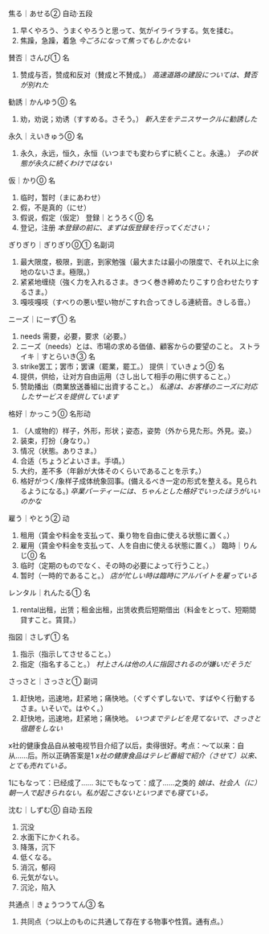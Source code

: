 焦る｜あせる②
自动·五段
1. 早くやろう、うまくやろうと思って、気がイライラする。気を揉む。
2. 焦躁，急躁，着急
*今ごろになって焦ってもしかたない*

賛否｜さんぴ①
名
1. 赞成与否，赞成和反对（賛成と不賛成。）
*高速道路の建設については、賛否が別れた*

勧誘｜かんゆう⓪
名
1. 劝，劝说；劝诱（すすめる。さそう。）
*新入生をテニスサークルに勧誘した*

永久｜えいきゅう⓪
名
1. 永久，永远，恒久，永恒（いつまでも変わらずに続くこと。永遠。）
*子の状態が永久に続くわけではない*

仮｜かり⓪
名
1. 临时，暂时（まにあわせ）
2. 假，不是真的（にせ）
3. 假说，假定（仮定）
登録｜とうろく⓪
名
1. 登记，注册
*本登録の前に、まずは仮登録を行ってください；*

ぎりぎり｜ぎりぎり⓪①
名副词
1. 最大限度，极限，到底，到家勉强（最大または最小の限度で、それ以上に余地のないさま。極限。）
2. 紧紧地缠绕（強く力を入れるさま。きつく巻き締めたりこすり合わせたりするさま。）
3. 嘎吱嘎吱（すべりの悪い堅い物がこすれ合ってきしる連続音。きしる音。）

ニーズ｜にーず①
名
1. needs 需要，必要，要求（必要。）
2. ニーズ（needs）とは、市場の求める価値、顧客からの要望のこと。
ストライキ｜すとらいき③
名
1. strike罢工；罢市；罢课（罷業，罷工。）
提供｜ていきょう⓪
名
1. 提供，供给，让对方自由运用（さし出して相手の用に供すること。）
2. 赞助播出（商業放送番組に出資すること。）
*私達は、お客様のニーズに対応したサービスを提供しています*

格好｜かっこう⓪
名形动
1. （人或物的）样子，外形，形状；姿态，姿势（外から見た形。外見。姿。）
2. 装束，打扮（身なり。）
3. 情况（状態。ありさま。）
4. 合适（ちょうどよいさま。手頃。）
5. 大约，差不多（年齢が大体そのくらいであることを示す。）
6. 格好がつく/象样子成体统象回事。(備えるべき一定の形式を整える。見られるようになる。)
*卒業パーティーには、ちゃんとした格好でいったほうがいいのかな*

雇う｜やとう②
动
1. 租用（賃金や料金を支払って、乗り物を自由に使える状態に置く。）
2. 雇用（賃金や料金を支払って、人を自由に使える状態に置く。）
臨時｜りんじ⓪
名
1. 临时（定期のものでなく、その時の必要によって行うこと。）
2. 暂时（一時的であること。）
*店が忙しい時は臨時にアルバイトを雇っている*

レンタル｜れんたる①
名
1. rental出租，出赁；租金出租，出赁收费后短期借出（料金をとって、短期間貸すこと。賃貸。）

指図｜さしず①
名
1. 指示（指示してさせること。）
2. 指定（指名すること。）
*村上さんは他の人に指図されるのが嫌いだそうだ*

さっさと｜さっさと①
副词
1. 赶快地，迅速地，赶紧地；痛快地。（ぐずぐずしないで、すばやく行動するさま。いそいで。はやく。）
2. 赶快地，迅速地，赶紧地；痛快地。
*いつまでテレビを見てないで、さっさと宿題をしない*

x社的健康食品自从被电视节目介绍了以后，卖得很好。考点：～て以来：自从……后。所以正确答案是1
*x社の健康食品はテレビ番組で紹介（させて）以来、とても売れている。*

1にもなって：已经成了……
3にでもなって：成了……之类的
*娘は、社会人（に）朝一人で起きられない。私が起こさないといつまでも寝ている。*

沈む｜しずむ⓪
自动·五段
1. 沉没
2. 水面下にかくれる。
3. 降落，沉下
4. 低くなる。
5. 消沉，郁闷
6. 元気がない。
7. 沉沦，陷入

共通点｜きょうつうてん③
名
1. 共同点（つ以上のものに共通して存在する物事や性質。通有点。）

